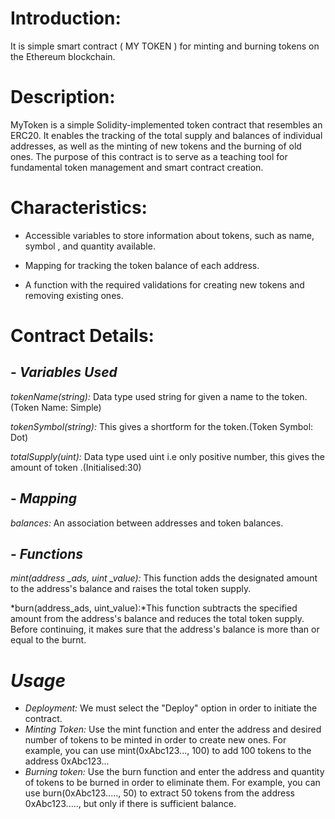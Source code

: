 # Introduction:

It is simple smart contract ( MY TOKEN ) for minting and burning tokens on the Ethereum blockchain.

# Description:

MyToken is a simple Solidity-implemented token contract that resembles an ERC20. It enables the tracking of the total supply and balances of individual addresses, as well as the minting of new tokens and the burning of old ones. The purpose of this contract is to serve as a teaching tool for fundamental token management and smart contract creation.

# Characteristics:

- Accessible variables to store information about tokens, such as name, symbol , and quantity available.

- Mapping for tracking the token balance of each address.

- A function with the required validations for creating new tokens and removing existing ones.


# Contract Details:


## - *Variables Used*

*tokenName(string):* Data type used string for given a name to the token.(Token Name: Simple)

*tokenSymbol(string):* This  gives a shortform for the token.(Token Symbol: Dot)

*totalSupply(uint):* Data type used uint i.e only positive number, this gives the amount of token .(Initialised:30)

## - *Mapping*

*balances:* An association between addresses and token balances.


## - *Functions*
  
*mint(address _ads, uint _value):* This function adds the designated amount to the address's balance and raises the total token supply.

*burn(address_ads, uint_value):*This function subtracts the specified amount from the address's balance and reduces the total token supply. Before continuing, it makes sure that the address's balance is more than or equal to the burnt.

# *Usage*


- *Deployment:* We must select the "Deploy" option in order to initiate the contract.  
- *Minting Token:* Use the mint function and enter the address and desired number of tokens to be minted in order to create new ones. For example, you can use mint(0xAbc123..., 100) to add 100 tokens to the address 0xAbc123...
- *Burning token:* Use the burn function and enter the address and quantity of tokens to be burned in order to eliminate them. For example, you can use burn(0xAbc123....., 50) to extract 50 tokens from the address 0xAbc123....., but only if there is sufficient balance.
